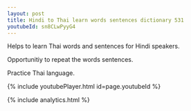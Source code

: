 ```yaml
---
layout: post
title: Hindi to Thai learn words sentences dictionary 531 
youtubeId: sn8CLwPyyG4
---
```

 
 
Helps to learn Thai words and sentences for Hindi speakers.

Opportunitiy to repeat the words sentences. 

Practice Thai language. 
 
{% include youtubePlayer.html id=page.youtubeId %}
 
 
{% include analytics.html %}